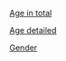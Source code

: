 
[Age in total](https://chart-studio.plotly.com/~sabalunax/21.embed)

[Age detailed](https://chart-studio.plotly.com/~sabalunax/17.embed)

[Gender](https://chart-studio.plotly.com/~sabalunax/19.embed?link=hide&logo=false&modebar=false)





